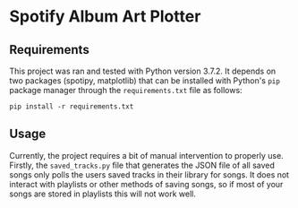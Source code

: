 Spotify Album Art Plotter
===========================

## Requirements

This project was ran and tested with Python version 3.7.2.
It depends on two packages (spotipy, matplotlib) that can be installed with
Python's `pip` package manager through the `requirements.txt` file as follows:

    pip install -r requirements.txt

## Usage

Currently, the project requires a bit of manual intervention to properly use.
Firstly, the `saved_tracks.py` file that generates the JSON file of all saved songs
only polls the users saved tracks in their library for songs. It does not interact
with playlists or other methods of saving songs, so if most of your songs are stored
in playlists this will not work well.

